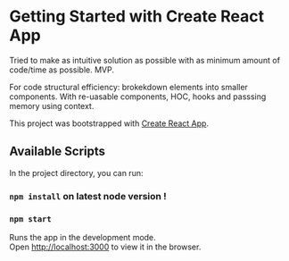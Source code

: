 # Getting Started with Create React App

Tried to make as intuitive solution as possible with as minimum amount of code/time as possible. MVP.

For code structural efficiency: brokekdown elements into smaller components. With re-uasable components, HOC, hooks and passsing memory using context.  


This project was bootstrapped with [Create React App](https://github.com/facebook/create-react-app).

## Available Scripts

In the project directory, you can run:
### `npm install` on latest node version !    
### `npm start`

Runs the app in the development mode.\
Open [http://localhost:3000](http://localhost:3000) to view it in the browser.

